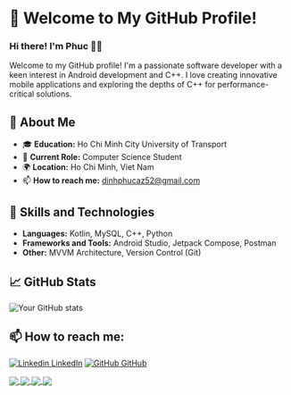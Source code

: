 # 👋 Welcome to My GitHub Profile!

### Hi there! I'm Phuc 👨‍💻

Welcome to my GitHub profile! I'm a passionate software developer with a keen interest in Android development and C++. I love creating innovative mobile applications and exploring the depths of C++ for performance-critical solutions.

## 🌟 About Me

- 🎓 **Education:** Ho Chi Minh City University of Transport
- 💼 **Current Role:** Computer Science Student
- 🌍 **Location:** Ho Chi Minh, Viet Nam
- 📫 **How to reach me:** dinhphucaz52@gmail.com

## 🚀 Skills and Technologies

- **Languages:** Kotlin, MySQL, C++, Python
- **Frameworks and Tools:** Android Studio, Jetpack Compose, Postman
- **Other:** MVVM Architecture, Version Control (Git)
## 📈 GitHub Stats

![Your GitHub stats](https://github-readme-stats.vercel.app/api?username=dinhphucaz52&show_icons=true&theme=radical)


## 📫 How to reach me: 

[![Linkedin](https://i.stack.imgur.com/gVE0j.png) LinkedIn](https://www.linkedin.com/in/dinhphucaz52/)      [![GitHub](https://i.stack.imgur.com/tskMh.png) GitHub](https://github.com/dinhphucaz52/)


<a href="https://github.com/dinhphucaz52/MUSIC-APP/">
  <img align="center" src="https://github-readme-stats.anuraghazra1.vercel.app/api/pin/?username=dinhphucaz52&repo=MUSIC-APP&theme=radical" />
</a> 

<a href="https://github.com/dinhphucaz52/Online-Shop/">
  <img align="center" src="https://github-readme-stats.anuraghazra1.vercel.app/api/pin/?username=dinhphucaz52&repo=Online-Shop&theme=radical" />
</a>

<a href="https://github.com/dinhphucaz52/Ford---Furkerson/">
  <img align="center" src="https://github-readme-stats.anuraghazra1.vercel.app/api/pin/?username=dinhphucaz52&repo=Ford---Furkerson&theme=radical" />
</a>

<a href="https://github.com/dinhphucaz52/ALGORITHM/">
  <img align="center" src="https://github-readme-stats.anuraghazra1.vercel.app/api/pin/?username=dinhphucaz52&repo=ALGORITHM&theme=radical" />
</a>


